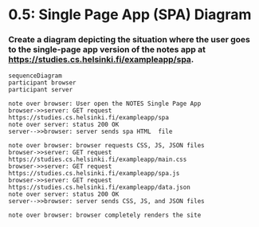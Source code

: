 # 0.5: Single Page App (SPA) Diagram
### Create a diagram depicting the situation where the user goes to the single-page app version of the notes app at https://studies.cs.helsinki.fi/exampleapp/spa.

```mermaid
sequenceDiagram
participant browser
participant server

note over browser: User open the NOTES Single Page App 
browser->>server: GET request https://studies.cs.helsinki.fi/exampleapp/spa
note over server: status 200 OK
server-->>browser: server sends spa HTML  file

note over browser: browser requests CSS, JS, JSON files
browser->>server: GET request https://studies.cs.helsinki.fi/exampleapp/main.css
browser->>server: GET request https://studies.cs.helsinki.fi/exampleapp/spa.js
browser->>server: GET request https://studies.cs.helsinki.fi/exampleapp/data.json
note over server: status 200 OK
server-->>browser: server sends CSS, JS, and JSON files

note over browser: browser completely renders the site


```
